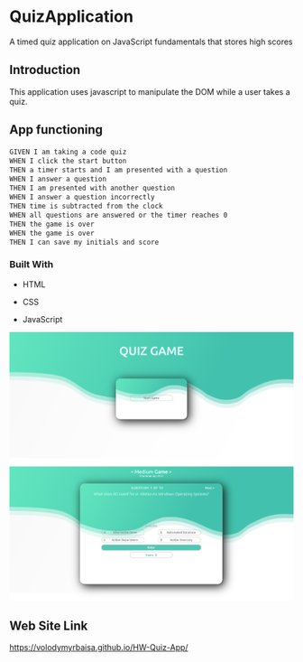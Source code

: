 # QuizApplication

A timed quiz application on JavaScript fundamentals that stores high scores

## Introduction

This application uses javascript to manipulate the DOM while a user takes a quiz.

## App functioning

```
GIVEN I am taking a code quiz
WHEN I click the start button
THEN a timer starts and I am presented with a question
WHEN I answer a question
THEN I am presented with another question
WHEN I answer a question incorrectly
THEN time is subtracted from the clock
WHEN all questions are answered or the timer reaches 0
THEN the game is over
WHEN the game is over
THEN I can save my initials and score
```

### Built With

-   HTML

-   CSS

-   JavaScript

![Application Screenshot](assets/img/1.png)
![Application Screenshot](assets/img/2.png)

## Web Site Link

https://volodymyrbaisa.github.io/HW-Quiz-App/
